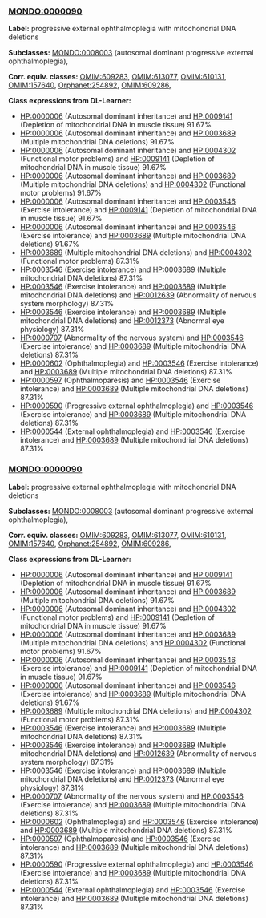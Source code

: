 
### [MONDO:0000090](http://purl.obolibrary.org/obo/MONDO_0000090)
**Label:** progressive external ophthalmoplegia with mitochondrial DNA deletions

**Subclasses:** [MONDO:0008003](http://purl.obolibrary.org/obo/MONDO_0008003) (autosomal dominant progressive external ophthalmoplegia), 

**Corr. equiv. classes:** [OMIM:609283](http://purl.obolibrary.org/obo/OMIM_609283), [OMIM:613077](http://purl.obolibrary.org/obo/OMIM_613077), [OMIM:610131](http://purl.obolibrary.org/obo/OMIM_610131), [OMIM:157640](http://purl.obolibrary.org/obo/OMIM_157640), [Orphanet:254892](http://www.orpha.net/ORDO/Orphanet_254892), [OMIM:609286](http://purl.obolibrary.org/obo/OMIM_609286), 

**Class expressions from DL-Learner:**

- [HP:0000006](http://purl.obolibrary.org/obo/HP_0000006) (Autosomal dominant inheritance) and [HP:0009141](http://purl.obolibrary.org/obo/HP_0009141) (Depletion of mitochondrial DNA in muscle tissue) 91.67%
- [HP:0000006](http://purl.obolibrary.org/obo/HP_0000006) (Autosomal dominant inheritance) and [HP:0003689](http://purl.obolibrary.org/obo/HP_0003689) (Multiple mitochondrial DNA deletions) 91.67%
- [HP:0000006](http://purl.obolibrary.org/obo/HP_0000006) (Autosomal dominant inheritance) and [HP:0004302](http://purl.obolibrary.org/obo/HP_0004302) (Functional motor problems) and [HP:0009141](http://purl.obolibrary.org/obo/HP_0009141) (Depletion of mitochondrial DNA in muscle tissue) 91.67%
- [HP:0000006](http://purl.obolibrary.org/obo/HP_0000006) (Autosomal dominant inheritance) and [HP:0003689](http://purl.obolibrary.org/obo/HP_0003689) (Multiple mitochondrial DNA deletions) and [HP:0004302](http://purl.obolibrary.org/obo/HP_0004302) (Functional motor problems) 91.67%
- [HP:0000006](http://purl.obolibrary.org/obo/HP_0000006) (Autosomal dominant inheritance) and [HP:0003546](http://purl.obolibrary.org/obo/HP_0003546) (Exercise intolerance) and [HP:0009141](http://purl.obolibrary.org/obo/HP_0009141) (Depletion of mitochondrial DNA in muscle tissue) 91.67%
- [HP:0000006](http://purl.obolibrary.org/obo/HP_0000006) (Autosomal dominant inheritance) and [HP:0003546](http://purl.obolibrary.org/obo/HP_0003546) (Exercise intolerance) and [HP:0003689](http://purl.obolibrary.org/obo/HP_0003689) (Multiple mitochondrial DNA deletions) 91.67%
- [HP:0003689](http://purl.obolibrary.org/obo/HP_0003689) (Multiple mitochondrial DNA deletions) and [HP:0004302](http://purl.obolibrary.org/obo/HP_0004302) (Functional motor problems) 87.31%
- [HP:0003546](http://purl.obolibrary.org/obo/HP_0003546) (Exercise intolerance) and [HP:0003689](http://purl.obolibrary.org/obo/HP_0003689) (Multiple mitochondrial DNA deletions) 87.31%
- [HP:0003546](http://purl.obolibrary.org/obo/HP_0003546) (Exercise intolerance) and [HP:0003689](http://purl.obolibrary.org/obo/HP_0003689) (Multiple mitochondrial DNA deletions) and [HP:0012639](http://purl.obolibrary.org/obo/HP_0012639) (Abnormality of nervous system morphology) 87.31%
- [HP:0003546](http://purl.obolibrary.org/obo/HP_0003546) (Exercise intolerance) and [HP:0003689](http://purl.obolibrary.org/obo/HP_0003689) (Multiple mitochondrial DNA deletions) and [HP:0012373](http://purl.obolibrary.org/obo/HP_0012373) (Abnormal eye physiology) 87.31%
- [HP:0000707](http://purl.obolibrary.org/obo/HP_0000707) (Abnormality of the nervous system) and [HP:0003546](http://purl.obolibrary.org/obo/HP_0003546) (Exercise intolerance) and [HP:0003689](http://purl.obolibrary.org/obo/HP_0003689) (Multiple mitochondrial DNA deletions) 87.31%
- [HP:0000602](http://purl.obolibrary.org/obo/HP_0000602) (Ophthalmoplegia) and [HP:0003546](http://purl.obolibrary.org/obo/HP_0003546) (Exercise intolerance) and [HP:0003689](http://purl.obolibrary.org/obo/HP_0003689) (Multiple mitochondrial DNA deletions) 87.31%
- [HP:0000597](http://purl.obolibrary.org/obo/HP_0000597) (Ophthalmoparesis) and [HP:0003546](http://purl.obolibrary.org/obo/HP_0003546) (Exercise intolerance) and [HP:0003689](http://purl.obolibrary.org/obo/HP_0003689) (Multiple mitochondrial DNA deletions) 87.31%
- [HP:0000590](http://purl.obolibrary.org/obo/HP_0000590) (Progressive external ophthalmoplegia) and [HP:0003546](http://purl.obolibrary.org/obo/HP_0003546) (Exercise intolerance) and [HP:0003689](http://purl.obolibrary.org/obo/HP_0003689) (Multiple mitochondrial DNA deletions) 87.31%
- [HP:0000544](http://purl.obolibrary.org/obo/HP_0000544) (External ophthalmoplegia) and [HP:0003546](http://purl.obolibrary.org/obo/HP_0003546) (Exercise intolerance) and [HP:0003689](http://purl.obolibrary.org/obo/HP_0003689) (Multiple mitochondrial DNA deletions) 87.31%



### [MONDO:0000090](http://purl.obolibrary.org/obo/MONDO_0000090)
**Label:** progressive external ophthalmoplegia with mitochondrial DNA deletions

**Subclasses:** [MONDO:0008003](http://purl.obolibrary.org/obo/MONDO_0008003) (autosomal dominant progressive external ophthalmoplegia), 

**Corr. equiv. classes:** [OMIM:609283](http://purl.obolibrary.org/obo/OMIM_609283), [OMIM:613077](http://purl.obolibrary.org/obo/OMIM_613077), [OMIM:610131](http://purl.obolibrary.org/obo/OMIM_610131), [OMIM:157640](http://purl.obolibrary.org/obo/OMIM_157640), [Orphanet:254892](http://www.orpha.net/ORDO/Orphanet_254892), [OMIM:609286](http://purl.obolibrary.org/obo/OMIM_609286), 

**Class expressions from DL-Learner:**

- [HP:0000006](http://purl.obolibrary.org/obo/HP_0000006) (Autosomal dominant inheritance) and [HP:0009141](http://purl.obolibrary.org/obo/HP_0009141) (Depletion of mitochondrial DNA in muscle tissue) 91.67%
- [HP:0000006](http://purl.obolibrary.org/obo/HP_0000006) (Autosomal dominant inheritance) and [HP:0003689](http://purl.obolibrary.org/obo/HP_0003689) (Multiple mitochondrial DNA deletions) 91.67%
- [HP:0000006](http://purl.obolibrary.org/obo/HP_0000006) (Autosomal dominant inheritance) and [HP:0004302](http://purl.obolibrary.org/obo/HP_0004302) (Functional motor problems) and [HP:0009141](http://purl.obolibrary.org/obo/HP_0009141) (Depletion of mitochondrial DNA in muscle tissue) 91.67%
- [HP:0000006](http://purl.obolibrary.org/obo/HP_0000006) (Autosomal dominant inheritance) and [HP:0003689](http://purl.obolibrary.org/obo/HP_0003689) (Multiple mitochondrial DNA deletions) and [HP:0004302](http://purl.obolibrary.org/obo/HP_0004302) (Functional motor problems) 91.67%
- [HP:0000006](http://purl.obolibrary.org/obo/HP_0000006) (Autosomal dominant inheritance) and [HP:0003546](http://purl.obolibrary.org/obo/HP_0003546) (Exercise intolerance) and [HP:0009141](http://purl.obolibrary.org/obo/HP_0009141) (Depletion of mitochondrial DNA in muscle tissue) 91.67%
- [HP:0000006](http://purl.obolibrary.org/obo/HP_0000006) (Autosomal dominant inheritance) and [HP:0003546](http://purl.obolibrary.org/obo/HP_0003546) (Exercise intolerance) and [HP:0003689](http://purl.obolibrary.org/obo/HP_0003689) (Multiple mitochondrial DNA deletions) 91.67%
- [HP:0003689](http://purl.obolibrary.org/obo/HP_0003689) (Multiple mitochondrial DNA deletions) and [HP:0004302](http://purl.obolibrary.org/obo/HP_0004302) (Functional motor problems) 87.31%
- [HP:0003546](http://purl.obolibrary.org/obo/HP_0003546) (Exercise intolerance) and [HP:0003689](http://purl.obolibrary.org/obo/HP_0003689) (Multiple mitochondrial DNA deletions) 87.31%
- [HP:0003546](http://purl.obolibrary.org/obo/HP_0003546) (Exercise intolerance) and [HP:0003689](http://purl.obolibrary.org/obo/HP_0003689) (Multiple mitochondrial DNA deletions) and [HP:0012639](http://purl.obolibrary.org/obo/HP_0012639) (Abnormality of nervous system morphology) 87.31%
- [HP:0003546](http://purl.obolibrary.org/obo/HP_0003546) (Exercise intolerance) and [HP:0003689](http://purl.obolibrary.org/obo/HP_0003689) (Multiple mitochondrial DNA deletions) and [HP:0012373](http://purl.obolibrary.org/obo/HP_0012373) (Abnormal eye physiology) 87.31%
- [HP:0000707](http://purl.obolibrary.org/obo/HP_0000707) (Abnormality of the nervous system) and [HP:0003546](http://purl.obolibrary.org/obo/HP_0003546) (Exercise intolerance) and [HP:0003689](http://purl.obolibrary.org/obo/HP_0003689) (Multiple mitochondrial DNA deletions) 87.31%
- [HP:0000602](http://purl.obolibrary.org/obo/HP_0000602) (Ophthalmoplegia) and [HP:0003546](http://purl.obolibrary.org/obo/HP_0003546) (Exercise intolerance) and [HP:0003689](http://purl.obolibrary.org/obo/HP_0003689) (Multiple mitochondrial DNA deletions) 87.31%
- [HP:0000597](http://purl.obolibrary.org/obo/HP_0000597) (Ophthalmoparesis) and [HP:0003546](http://purl.obolibrary.org/obo/HP_0003546) (Exercise intolerance) and [HP:0003689](http://purl.obolibrary.org/obo/HP_0003689) (Multiple mitochondrial DNA deletions) 87.31%
- [HP:0000590](http://purl.obolibrary.org/obo/HP_0000590) (Progressive external ophthalmoplegia) and [HP:0003546](http://purl.obolibrary.org/obo/HP_0003546) (Exercise intolerance) and [HP:0003689](http://purl.obolibrary.org/obo/HP_0003689) (Multiple mitochondrial DNA deletions) 87.31%
- [HP:0000544](http://purl.obolibrary.org/obo/HP_0000544) (External ophthalmoplegia) and [HP:0003546](http://purl.obolibrary.org/obo/HP_0003546) (Exercise intolerance) and [HP:0003689](http://purl.obolibrary.org/obo/HP_0003689) (Multiple mitochondrial DNA deletions) 87.31%


